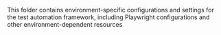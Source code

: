 This folder contains environment-specific configurations and settings for the test automation framework, including Playwright configurations and other environment-dependent resources